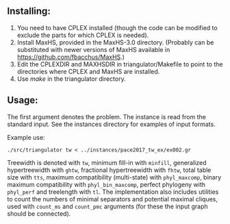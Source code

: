 ## Installing:
1. You need to have CPLEX installed (though the code can be modified to exclude the parts for which CPLEX is needed).
2. Install MaxHS, provided in the MaxHS-3.0 directory. (Probably can be substituted with newer versions of MaxHS available in https://github.com/fbacchus/MaxHS.)
3. Edit the CPLEXDIR and MAXHSDIR in triangulator/Makefile to point to the directories where CPLEX and MaxHS are installed.
4. Use *make* in the triangulator directory.


## Usage:
The first argument denotes the problem. The instance is read from the standard input. See the instances directory for examples of input formats.

Example use:

`./src/triangulator tw < ../instances/pace2017_tw_ex/ex002.gr`

Treewidth is denoted with `tw`, minimum fill-in with `minfill`, generalized hypertreewidth with `ghtw`, fractional hypertreewidth with `fhtw`, total table size with `tts`, maximum compatibility (multi-state) with `phyl_maxcomp`, binary maximum compatibility with `phyl_bin_maxcomp`, perfect phylogeny with `phyl_perf` and treelength with `tl`.
The implementation also includes utilities to count the numbers of minimal separators and potential maximal cliques, used with `count_ms` and `count_pmc` arguments (for these the input graph should be connected).


